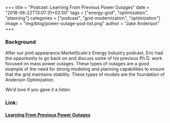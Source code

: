 +++
title = "Podcast: Learning From Previous Power Outages"
date = "2018-06-22T13:07:31+02:00"
tags = ["energy-grid", "optimization", "planning"]
categories = ["podcast", "grid-modernization", "optimization"]
image = "img/blog/power-outage-pod-list.png"
author = "Jake Anderson"
+++

### Background

After our joint appearance MarketScale's Energy Industry podcast, Eric had the opportunity to go back on and discuss some of his previous Ph.D. work focused on mass power outages. These types of outages are a good example of the need for strong modeling and planning capabilities to ensure that the grid maintains stability. These types of models are the foundation of Anderson Optimization. 

We'd love if you gave it a listen. 

### Link:

#### [Learning From Previous Power Outages](https://marketscale.com/industries/energy/tbt-learning-previous-power-outages-eric-anderson-anderson-optimization/)

